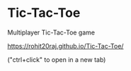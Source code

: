 # Tic-Tac-Toe
Multiplayer Tic-Tac-Toe game

https://rohit20raj.github.io/Tic-Tac-Toe/

("ctrl+click" to open in a new tab)
